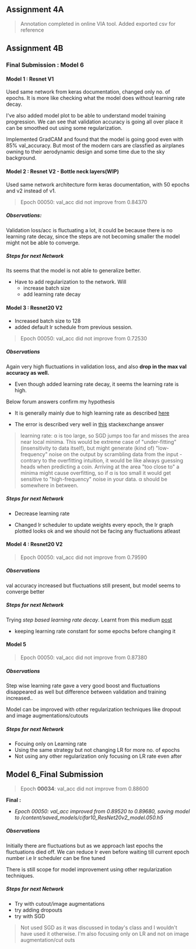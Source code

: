 ## Assignment 4A
> Annotation completed in online VIA tool. Added exported csv for reference


## Assignment 4B

### Final Submission : Model 6

#### Model 1 : Resnet V1
Used same network from keras documentation, changed only no. of epochs. It is more like checking what the model does without learning rate decay.

I've also added model plot to be able to understand model training progression. We can see that validation accuracy is going all over place it can be smoothed out using some regularization.

Implemented GradCAM and found that the model is going good even with 85% val_accuracy. But most of the modern cars are classfied as airplanes owning to their aerodynamic design and some time due to the sky background.

#### Model 2 : Resnet V2 - Bottle neck layers(WIP)
Used same network architecture form keras documentation, with 50 epochs and v2 instead of v1.

> Epoch 00050: val_acc did not improve from 0.84370

##### Observations:
Validation loss/acc is fluctuating a lot, it could be because there is no learning rate decay, since the steps are not becoming smaller the model might not be able to converge.

##### Steps for next Network
Its seems that the model is not able to generalize better.
- Have to add regularization to the network. Will
  - increase batch size
  - add learning rate decay


#### Model 3 : Resnet20 V2

- Increased batch size to 128
- added default lr schedule from previous session.

> Epoch 00050: val_acc did not improve from 0.72530

##### Observations
Again very high fluctuations in validation loss, and also **drop in the max val accuracy as well.**

- Even though added learning rate decay, it seems the learning rate is high.

Below forum answers confirm my hypothesis

- It is generally mainly due to high learning rate as described [here](https://forums.fast.ai/t/very-volatile-validation-loss/7573/6)

- The error is described very well in [this](https://stats.stackexchange.com/a/264767) stackexchange answer
> learning rate: α is too large, so SGD jumps too far and misses the area near local minima. This would be extreme case of "under-fitting" (insensitivity to data itself), but might generate (kind of) "low-frequency" noise on the output by scrambling data from the input - contrary to the overfitting intuition, it would be like always guessing heads when predicting a coin.  Arriving at the area "too close to" a minima might cause overfitting, so if α is too small it would get sensitive to "high-frequency" noise in your data. α should be somewhere in between.


##### Steps for next Network
- Decrease learning rate

- Changed lr scheduler to update weights every epoch, the lr graph plotted looks ok and we should not be facing any fluctuations atleast



#### Model 4 : Resnet20 V2

> Epoch 00050: val_acc did not improve from 0.79590

##### Observations

val accuracy increased but fluctuations still present, but model seems to converge better

##### Steps for next Network

Trying *step based learning rate decay*. Learnt from this medium [post](https://towardsdatascience.com/learning-rate-schedules-and-adaptive-learning-rate-methods-for-deep-learning-2c8f433990d1)
- keeping learning rate constant for some epochs before changing it

#### Model 5

> Epoch 00050: val_acc did not improve from 0.87380

##### Observations
Step wise learning rate gave a very good boost and fluctuations disappeared as well but difference between validation and training increased..

Model can be improved with other regularization techniques like dropout and image augmentations/cutouts

##### Steps for next Network
- Focuing only on Learning rate
- Using the same strategy but not changing LR for more no. of epochs
- Not using any other regularization only focusing on LR rate even after

## Model 6_Final Submission

> Epoch **00034**: val_acc did not improve from 0.88600

**Final :**
- *Epoch 00050: val_acc improved from 0.89520 to 0.89680, saving model to /content/saved_models/cifar10_ResNet20v2_model.050.h5*

##### Observations
Initially there are fluctuations but as we approach last epochs the fluctuations died off. We can reduce lr even before waiting till current epoch number i.e lr scheduler can be fine tuned

There is still scope for model improvement using other regularization techniques.

##### Steps for next Network
- Try with cutout/image augmentations
- try adding dropouts
- try with SGD

> Not used SGD as it was discussed in today's class and I wouldn't have used it otherwise. I'm also focusing only on LR and not on image augmentation/cut outs
